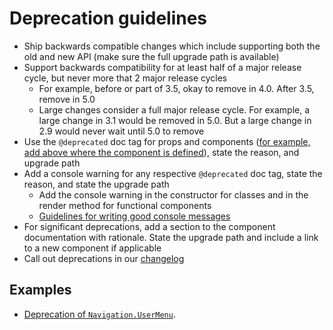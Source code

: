 # Deprecation guidelines

- Ship backwards compatible changes which include supporting both the old and new API (make sure the full upgrade path is available)
- Support backwards compatibility for at least half of a major release cycle, but never more that 2 major release cycles
  - For example, before or part of 3.5, okay to remove in 4.0. After 3.5, remove in 5.0
  - Large changes consider a full major release cycle. For example, a large change in 3.1 would be removed in 5.0. But a large change in 2.9 would never wait until 5.0 to remove
- Use the `@deprecated` doc tag for props and components ([for example, add above where the component is defined](https://github.com/Shopify/polaris/blob/8e49e4c65fbbf25d40617ba2d0ff0b3747320f17/src/components/Navigation/components/UserMenu/UserMenu.tsx#L27)), state the reason, and upgrade path
- Add a console warning for any respective `@deprecated` doc tag, state the reason, and state the upgrade path
  - Add the console warning in the constructor for classes and in the render method for functional components
  - [Guidelines for writing good console messages](https://github.com/Shopify/polaris/blob/main/documentation/Console%20messages.md)
- For significant deprecations, add a section to the component documentation with rationale. State the upgrade path and include a link to a new component if applicable
- Call out deprecations in our [changelog](https://github.com/Shopify/polaris/blob/main/documentation/Versioning%20and%20changelog.md)

## Examples

- [Deprecation of `Navigation.UserMenu`](https://github.com/Shopify/polaris/pull/849).
